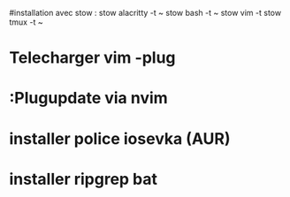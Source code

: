 #installation avec stow :
stow alacritty -t ~
stow bash -t ~
stow vim -t 
stow tmux -t ~


# Telecharger vim -plug
# :Plugupdate via nvim
# installer police iosevka (AUR)
# installer ripgrep bat

